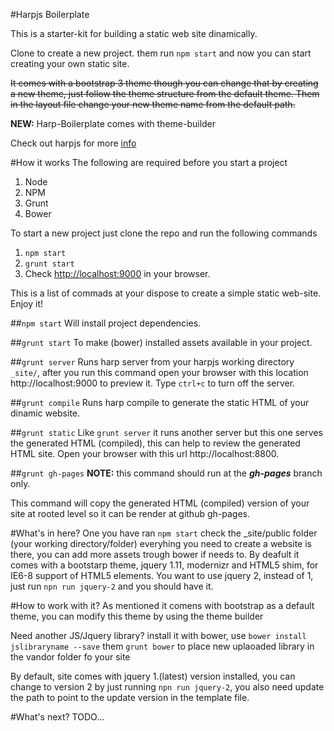 #Harpjs Boilerplate

This is a starter-kit for building a static web site dinamically.

Clone to create a new project. them run `npm start` and now you can start creating your own static site.

<strike>It comes with a bootstrap 3 theme though you can change that by creating a new theme, just follow the theme structure from the default theme. Them in the layout file change your new theme name from the default path.</strike>

<strong>NEW:</strong> Harp-Boilerplate comes with theme-builder

Check out harpjs for more [info](http://harpjs.com/docs/)

#How it works
The following are required before you start a project

1. Node
2. NPM
3. Grunt
4. Bower

To start a new project just clone the repo and run the following commands 

1. ```npm start``` 
2. ```grunt start```
3. Check [http://localhost:9000](http://localhost:9000) in your browser.

This is a list of commads at your dispose to create a simple static web-site. Enjoy it!

##```npm start```
Will install project dependencies.

##```grunt start```
To make (bower) installed assets available in your project.

##```grunt server```
Runs harp server from your harpjs working directory ```_site/```, after you run this command open your browser with this location http://localhost:9000 to preview it. Type ```ctrl+c``` to turn off the server.

##```grunt compile```
Runs harp compile to generate the static HTML of your dinamic website.

##```grunt static```
Like ```grunt server``` it runs another server but this one serves the generated HTML (compiled), this can help to review the generated HTML site. Open your browser with this url http://localhost:8800.

##```grunt gh-pages```
**NOTE:** this command should run at the **_gh-pages_** branch only.

This command will copy the generated HTML (compiled) version of your site at rooted level so it can be render at github gh-pages.

#What's in here?
One you have ran ```npm start``` check the _site/public folder (your working directory/folder) everyhing you need to create a website is there, you can add more assets trough bower if needs to.
By deafult it comes with a bootstarp theme, jquery 1.11, modernizr and HTML5 shim, for IE6-8 support of HTML5 elements.
You want to use jquery 2, instead of 1, just run ```npn run jquery-2``` and you should have it.

#How to work with it?
As mentioned it comens with bootstrap as a default theme, you can modify this theme by using the theme builder

Need another JS/Jquery library? install it with bower, use ```bower install jslibraryname --save``` them ```grunt bower``` to place new uplaoaded library in the vandor folder fo your site

By default, site comes with jquery 1.(latest) version installed, you can change to version 2 by just running ```npn run jquery-2```, you also need update the path to point to the update version in the template file.

#What's next?
TODO...
